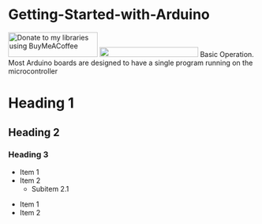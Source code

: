 # Getting-Started-with-Arduino
<a href="https://www.buymeacoffee.com/khoihprog6" title="Donate to my libraries using Sumscrb my channel YouTube "><img src="https://cdn.buymeacoffee.com/buttons/v2/default-yellow.png" alt="Donate to my libraries using BuyMeACoffee" style="height: 50px !important;width: 181px !important;" ></a>
<a href="https://www.buymeacoffee.com/khoihprog6" title="Donate to my libraries using BuyMeACoffee"><img src="https://img.shields.io/badge/buy%20me%20a%20coffee-donate-orange.svg?logo=buy-me-a-coffee&logoColor=FFDD00" style="height: 20px !important;width: 200px !important;" ></a>
Basic Operation. Most Arduino boards are designed to have a single program running on the microcontroller
# Heading 1
## Heading 2
### Heading 3
- Item 1
- Item 2
  - Subitem 2.1
  
* Item 1
* Item 2

